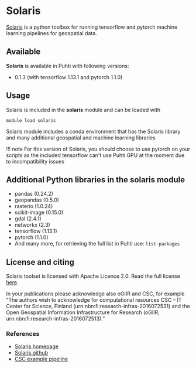 # Solaris

[Solaris](https://step.esa.int/main/toolboxes/snap/) is a python toolbox for running tensorflow and pytorch machine learning pipelines for geospatial data.

## Available

__Solaris__ is available in Puhti with following versions:

* 0.1.3 (with tensorflow 1.13.1 and pytorch 1.1.0)

## Usage

Solaris is included in the __solaris__ module and can be loaded with

`module load solaris`

Solaris module includes a conda environment that has the Solaris library and many additional geospatial and machine learning libraries

!!! note
    For this version of Solaris, you should choose to use pytorch on your scripts as the included tensorflow can't use Puhti GPU at the moment due to incompatibility issues

## Additional Python libraries in the solaris module

* pandas (0.24.2)
* geopandas (0.5.0)
* rasterio (1.0.24)
* scikit-image (0.15.0)
* gdal (2.4.1)
* networkx (2.3)
* tensorflow (1.13.1)
* pytorch (1.1.0)
* And many more, for retrieving the full list in Puhti use:
    `list-packages`

## License and citing

Solaris toolset is licensed with Apache Licence 2.0. Read the full license [here](https://github.com/CosmiQ/solaris/blob/master/LICENSE.txt).

In your publications please acknowledge also oGIIR and CSC, for example “The authors wish to acknowledge for computational resources CSC – IT Center for Science, Finland (urn:nbn:fi:research-infras-2016072531) and the Open Geospatial Information Infrastructure for Research (oGIIR, urn:nbn:fi:research-infras-2016072513).”

### References

* [Solaris homepage](https://solaris.readthedocs.io/en/latest/)
* [Solaris github](https://github.com/CosmiQ/solaris)
* [CSC example pipeline](https://github.com/csc-training/geocomputing/tree/master/machineLearning/cnn)
